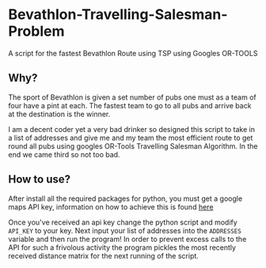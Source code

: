 # Bevathlon-Travelling-Salesman-Problem

A script for the fastest Bevathlon Route using TSP using Googles OR-TOOLS 

## Why?

The sport of Bevathlon is given a set number of pubs one must as a team of four have a pint at each. The fastest team to go to all pubs and arrive back at the destination is the winner. 

I am a decent coder yet a very bad drinker so designed this script to take in a list of addresses and give me and my team the most efficient route to get round all pubs using googles OR-Tools Travelling Salesman Algorithm. In the end we came third so not too bad.

## How to use?

After install all the required packages for python, you must get a google maps API key, information on how to achieve this is found [here](https://developers.google.com/maps/documentation/distance-matrix/start#get-a-key)

Once you've received an api key change the python script and modify `API_KEY` to your key. Next input your list of addresses into the `ADDRESSES` variable and then run the program! In order to prevent excess calls to the API for such a frivolous activity the program pickles the most recently received distance matrix for the next running of the script. 


